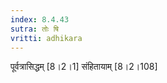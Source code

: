 ```yaml
---
index: 8.4.43
sutra: तोः षि
vritti: adhikara
---
```


 पूर्वत्रासिद्धम् [8।2।1]  संहितायाम् [8।2।108] 